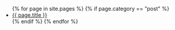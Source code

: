 
<ul>
{% for page in site.pages %}
  {% if page.category == "post" %}
    <li><a href="{{ page.url }}">{{ page.title }}</a></li>
  {% endif %}
{% endfor %}
</ul>
 
